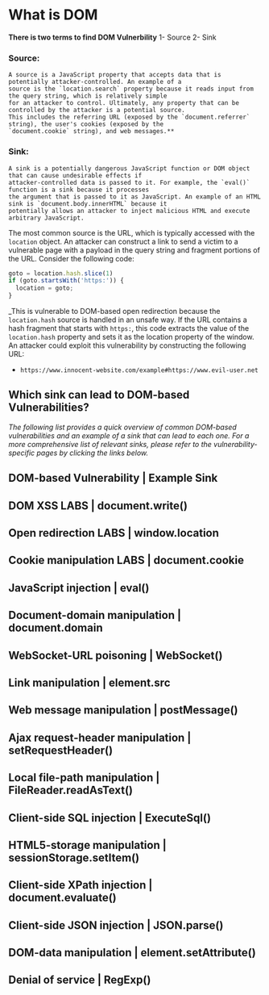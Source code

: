 # What is DOM 

**There is two terms to find DOM Vulnerbility**
  1- Source
  2- Sink
 
### Source:
 ```
 A source is a JavaScript property that accepts data that is potentially attacker-controlled. An example of a 
 source is the `location.search` property because it reads input from the query string, which is relatively simple 
 for an attacker to control. Ultimately, any property that can be controlled by the attacker is a potential source. 
 This includes the referring URL (exposed by the `document.referrer` string), the user's cookies (exposed by the 
 `document.cookie` string), and web messages.**
 ```
### Sink: 
  ```
  A sink is a potentially dangerous JavaScript function or DOM object that can cause undesirable effects if 
  attacker-controlled data is passed to it. For example, the `eval()` function is a sink because it processes 
  the argument that is passed to it as JavaScript. An example of an HTML sink is `document.body.innerHTML` because it
  potentially allows an attacker to inject malicious HTML and execute arbitrary JavaScript.
  ```
The most common source is the URL, which is typically accessed with the `location` object. An attacker can construct a link to send a victim to a vulnerable page with a payload in the query string and fragment portions of the URL. Consider the following code:
```js
goto = location.hash.slice(1)
if (goto.startsWith('https:')) {
  location = goto;
}
```
_This is vulnerable to DOM-based open redirection because the `location.hash` source is handled in an unsafe way. If the URL contains a hash fragment that starts with `https:`, this code extracts the value of the `location.hash` property and sets it as the location property of the window. An attacker could exploit this vulnerability by constructing the following URL:
 - ``https://www.innocent-website.com/example#https://www.evil-user.net``
 
 ## Which sink can lead to DOM-based Vulnerabilities?
 
 _The following list provides a quick overview of common DOM-based vulnerabilities and an example of a sink that can lead to each one. For a more comprehensive list of relevant sinks, please refer to the vulnerability-specific pages by clicking the links below._
 
   DOM-based Vulnerability               |      Example Sink
  -----------------------------------------------------------------------------
   DOM XSS LABS                            |       document.write()
  -----------------------------------------------------------------------------
   Open redirection LABS	                 |       window.location
  -----------------------------------------------------------------------------
   Cookie manipulation LABS	               |       document.cookie
  -----------------------------------------------------------------------------
   JavaScript injection                    |       eval()
   -----------------------------------------------------------------------------
   Document-domain manipulation	         |       document.domain
  -----------------------------------------------------------------------------  
   WebSocket-URL poisoning	               |       WebSocket()
  -----------------------------------------------------------------------------   
   Link manipulation	                     |       element.src
  ----------------------------------------------------------------------------- 
   Web message manipulation	             |       postMessage()
   -----------------------------------------------------------------------------  
   Ajax request-header manipulation	     |       setRequestHeader()
   -----------------------------------------------------------------------------  
   Local file-path manipulation	         |       FileReader.readAsText()
   ----------------------------------------------------------------------------- 
   Client-side SQL injection	             |       ExecuteSql()
  -----------------------------------------------------------------------------
   HTML5-storage manipulation	           |       sessionStorage.setItem()
  -----------------------------------------------------------------------------
   Client-side XPath injection	           |       document.evaluate()
  -----------------------------------------------------------------------------
   Client-side JSON injection	           |       JSON.parse()
  ----------------------------------------------------------------------------- 
   DOM-data manipulation	                 |       element.setAttribute()
  -----------------------------------------------------------------------------
   Denial of service	                     |       RegExp()
  -----------------------------------------------------------------------------


